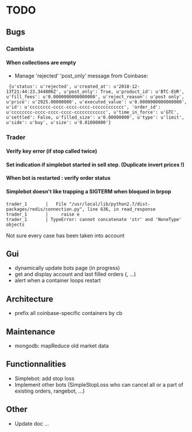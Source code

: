 # TODO

## Bugs
### Cambista
#### When collections are empty

* Manage 'rejected' 'post\_only' message from Coinbase:
```
 {u'status': u'rejected', u'created_at': u'2018-12-13T21:44:23.344806Z', u'post_only': True, u'product_id': u'BTC-EUR', u'fill_fees': u'0.0000000000000000', u'reject_reason': u'post only', u'price': u'2925.00000000', u'executed_value': u'0.0000000000000000', u'id': u'cccccccc-cccc-cccc-cccc-cccccccccccc', 'order_id': u'cccccccc-cccc-cccc-cccc-cccccccccccc', u'time_in_force': u'GTC', u'settled': False, u'filled_size': u'0.00000000', u'type': u'limit', u'side': u'buy', u'size': u'0.01000000'}
```

### Trader
#### Verify key error (if stop called twice)
#### Set indication if simplebot started in sell step. (Duplicate invert prices !)
#### When bot is restarted : verify order status
#### Simplebot doesn't like trapping a SIGTERM when bloqued in brpop 
```
trader_1       |   File "/usr/local/lib/python2.7/dist-packages/redis/connection.py", line 636, in read_response
trader_1       |     raise e
trader_1       | TypeError: cannot concatenate 'str' and 'NoneType' objects
```
Not sure every case has been taken into account

## Gui
* dynamically update bots page (in progress)
* get and display account and last filled orders (, ...)
* alert when a container loops restart

## Architecture
* prefix all coinbase-specific containers by cb<container>

## Maintenance
* mongodb: mapReduce old market data

## Functionnalities
* Simplebot: add stop loss
* Implement other bots (SimpleStopLoss who can cancel all or a part of existing orders, rangebot, ...)

## Other

* Update doc
...
